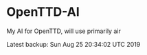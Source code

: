 # OpenTTD-AI
My AI for OpenTTD, will use primarily air

Latest backup: Sun Aug 25 20:34:02 UTC 2019
